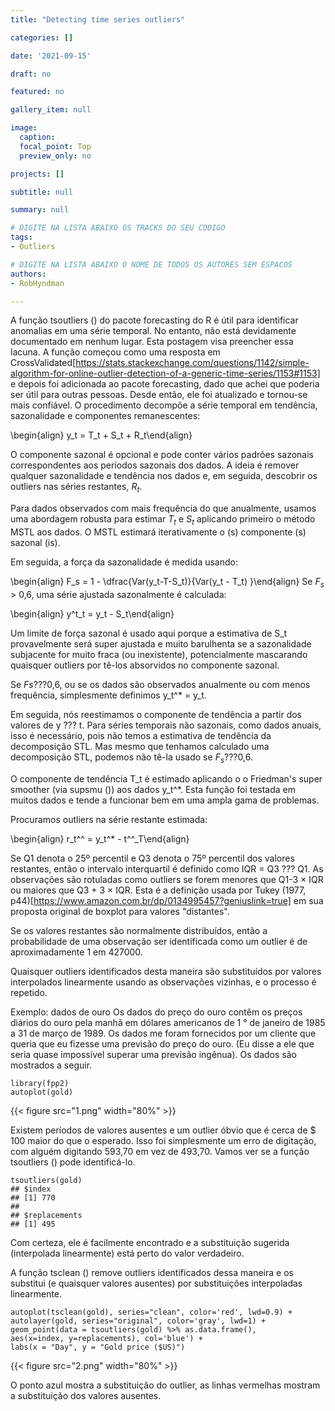 ```yaml
---
title: "Detecting time series outliers"

categories: []

date: '2021-09-15' 

draft: no

featured: no

gallery_item: null

image:
  caption: 
  focal_point: Top
  preview_only: no

projects: []

subtitle: null

summary: null

# DIGITE NA LISTA ABAIXO OS TRACKS DO SEU CODIGO
tags: 
- Outliers

# DIGITE NA LISTA ABAIXO O NOME DE TODOS OS AUTORES SEM ESPACOS
authors:
- RobHyndman

---
```

A função tsoutliers () do pacote forecasting do R é útil para identificar anomalias em uma série temporal. No entanto, não está devidamente documentado em nenhum lugar. Esta postagem visa preencher essa lacuna.
A função começou como uma resposta em CrossValidated[https://stats.stackexchange.com/questions/1142/simple-algorithm-for-online-outlier-detection-of-a-generic-time-series/1153#1153] e depois foi adicionada ao pacote forecasting, dado que achei que poderia ser útil para outras pessoas. Desde então, ele foi atualizado e tornou-se mais confiável.
O procedimento decompõe a série temporal em tendência, sazonalidade e componentes remanescentes:

\begin{align} y_t = T_t + S_t + R_t\end{align} 

O componente sazonal é opcional e pode conter vários padrões sazonais correspondentes aos períodos sazonais dos dados. A ideia é remover qualquer sazonalidade e tendência nos dados e, em seguida, descobrir os outliers nas séries restantes, $R_t$.

Para dados observados com mais frequência do que anualmente, usamos uma abordagem robusta para estimar $T_t$ e $S_t$ aplicando primeiro o método MSTL aos dados. O MSTL estimará iterativamente o (s) componente (s) sazonal (is).

Em seguida, a força da sazonalidade é medida usando:

\begin{align} F_s = 1 - \dfrac{Var(y_t-T-S_t)}{Var(y_t - T_t) }\end{align}
Se $F_s$ > 0,6, uma série ajustada sazonalmente é calculada:

\begin{align} y^t_t = y_t - S_t\end{align}

Um limite de força sazonal é usado aqui porque a estimativa de S_t provavelmente será super ajustada e muito barulhenta se a sazonalidade subjacente for muito fraca (ou inexistente), potencialmente mascarando quaisquer outliers por tê-los absorvidos no componente sazonal.

Se $Fs$???0,6, ou se os dados são observados anualmente ou com menos frequência, simplesmente definimos y_t^* = y_t.

Em seguida, nós reestimamos o componente de tendência a partir dos valores de y ??? t. Para séries temporais não sazonais, como dados anuais, isso é necessário, pois não temos a estimativa de tendência da decomposição STL. Mas mesmo que tenhamos calculado uma decomposição STL, podemos não tê-la usado se $F_s$???0,6.

O componente de tendência T_t é estimado aplicando o o Friedman's super smoother (via supsmu ()) aos dados y_t^*. Esta função foi testada em muitos dados e tende a funcionar bem em uma ampla gama de problemas.

Procuramos outliers na série restante estimada:

\begin{align} r_t^^ = y_t^* - t^^_T\end{align}

Se Q1 denota o 25º percentil e Q3 denota o 75º percentil dos valores restantes, então o intervalo interquartil é definido como IQR = Q3 ??? Q1. As observações são rotuladas como outliers se forem menores que Q1-3 × IQR ou maiores que Q3 + 3 × IQR. Esta é a definição usada por Tukey (1977, p44)[https://www.amazon.com.br/dp/0134995457?geniuslink=true] em sua proposta original de boxplot para valores "distantes".

Se os valores restantes são normalmente distribuídos, então a probabilidade de uma observação ser identificada como um outlier é de aproximadamente 1 em 427000.

Quaisquer outliers identificados desta maneira são substituídos por valores interpolados linearmente usando as observações vizinhas, e o processo é repetido.


Exemplo: dados de ouro
Os dados do preço do ouro contêm os preços diários do ouro pela manhã em dólares americanos de 1 ° de janeiro de 1985 a 31 de março de 1989. Os dados me foram fornecidos por um cliente que queria que eu fizesse uma previsão do preço do ouro. (Eu disse a ele que seria quase impossível superar uma previsão ingênua). Os dados são mostrados a seguir.

    library(fpp2)
    autoplot(gold)

{{< figure src="1.png" width="80%" >}}


Existem períodos de valores ausentes e um outlier óbvio que é cerca de $ 100 maior do que o esperado. Isso foi simplesmente um erro de digitação, com alguém digitando 593,70 em vez de 493,70. Vamos ver se a função tsoutliers () pode identificá-lo.

    tsoutliers(gold)
    ## $index
    ## [1] 770
    ## 
    ## $replacements
    ## [1] 495

Com certeza, ele é facilmente encontrado e a substituição sugerida (interpolada linearmente) está perto do valor verdadeiro.

A função tsclean () remove outliers identificados dessa maneira e os substitui (e quaisquer valores ausentes) por substituições interpoladas linearmente.
    
    autoplot(tsclean(gold), series="clean", color='red', lwd=0.9) +
    autolayer(gold, series="original", color='gray', lwd=1) +
    geom_point(data = tsoutliers(gold) %>% as.data.frame(), 
    aes(x=index, y=replacements), col='blue') +
    labs(x = "Day", y = "Gold price ($US)")

{{< figure src="2.png" width="80%" >}}

O ponto azul mostra a substituição do outlier, as linhas vermelhas mostram a substituição dos valores ausentes.
